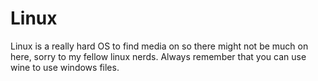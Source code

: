 # Linux
Linux is a really hard OS to find media on so there might not be much on here, sorry to my fellow linux nerds. Always remember that you can use wine to use windows files.
